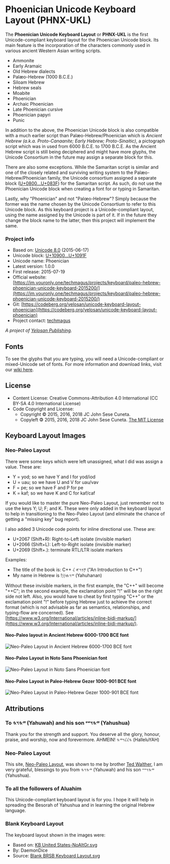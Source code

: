 # Phoenician Unicode Keyboard Layout (PHNX-UKL)

The **Phoenician Unicode Keyboard Layout** or **PHNX-UKL** is the first Unicode-compliant keyboard layout for the Phoenician Unicode block. Its main feature is the incorporation of the characters commonly used in various ancient Western Asian writing scripts.

- Ammonite
- Early Aramaic
- Old Hebrew dialects
- Palæo-Hebrew (1000 B.C.E.)
- Siloam Hebrew
- Hebrew seals
- Moabite
- Phoenician
- Archaic Phoenician
- Late Phoenician cursive
- Phoenician papyri
- Punic

In addition to the above, the Phoenician Unicode block is also compatible with a much earlier script than Palæo-Hebrew/Phoenician which is *Ancient Hebrew (a.k.a. Proto-Canaanite; Early Hebrew; Proto-Sinaitic)*, a pictograph script which was in used from 6000 B.C.E. to 1700 B.C.E. As the Ancient Hebrew script is still being deciphered and might have more glyphs, the Unicode Consortium in the future may assign a separate block for this.

There are also some exceptions. While the Samaritan script is similar and one of the closely related and surviving writing system to the Palæo-Hebrew/Phoenician family, the Unicode consortium assigned a separate block ([U+0800…U+083F](https://www.unicode.org/charts/PDF/U0800.pdf)) for the Samaritan script. As such, do not use the Phoenician Unicode block when creating a font for or typing in Samaritan.

Lastly, why "Phoenician" and not "Palœo-Hebrew"? Simply because the former was the name chosen by the Unicode Consortium to refer to this Unicode block. As this keyboard project is a Unicode-compliant layout, using the name assigned by the Unicode is part of it. If in the future they change the block name to the latter, then this project will implement the same.

### Project info

- Based on: [Unicode 8.0](https://blog.unicode.org/2015/06/announcing-unicode-standard-version-80.html) (2015-06-17)
- Unicode block: [U+10900…U+1091F](https://www.unicode.org/charts/PDF/U10900.pdf)
- Unicode name: Phoenician
- Latest version: 1.0.0
- First release: 2015-07-19
- Official website: [https://im.youronly.one/techmagus/projects/keyboard/paleo-hebrew-phoenician-unicode-keyboard-2015200/](https://im.youronly.one/techmagus/projects/keyboard/paleo-hebrew-phoenician-unicode-keyboard-2015200/)
- Git: [https://codeberg.org/yelosan/unicode-keyboard-layout-phoenician](https://codeberg.org/yelosan/unicode-keyboard-layout-phoenician)
- Project contact: [techmagus](https://im.youronly.one/p/contact-us/)

*A project of [Yelosan Publishing](https://yelosan.youronly.one).*

## Fonts

To see the glyphs that you are typing, you will need a Unicode-compliant or mixed-Unicode set of fonts. For more information and download links, visit our [wiki here](https://codeberg.org/yelosan/unicode-keyboard-layout-phoenician/wiki/Fonts).

## License

- Content License: Creative Commons-Attribution 4.0 International (CC BY-SA 4.0 International License)
- Code Copyright and License:
  - Copyright © 2015, 2016, 2018 JC John Sese Cuneta.
  - Copyleft 🄯 2015, 2016, 2018 JC John Sese Cuneta. [The MIT License](https://codeberg.org/yelosan/unicode-keyboard-layout-phoenician/src/branch/main/LICENSE)

## Keyboard Layout Images

### Neo-Paleo Layout

There were some keys which were left unassigned, what I did was assign a value. These are:

- Y = yod; so we have Y and I for yod/iod
- U = uau; so we have U and V for uau/vav
- F = pe; so we have F and P for pe
- K = kaf; so we have K and C for kaf/caf

If you would like to master the pure Neo-Paleo Layout, just remember not to use the keys Y; U; F; and K. These were only added in the keyboard layout to help in transitioning to the Neo-Paleo Layout (and eliminate the chance of getting a "missing key" bug report).

I also added 3 Unicode code points for inline directional use. These are:

- U+2067 (Shift+R): Right-to-Left isolate (invisible marker)
- U+2066 (Shift+L): Left-to-Right isolate (invisible marker)
- U+2069 (Shift+.): terminate RTL/LTR isolate markers

Examples:

- The title of the book is: ⁧𐤌𐤁𐤅𐤀 𐤋 ⁦C++⁩⁩ ("An Introduction to C++")
- My name in Hebrew is ⁧𐤉𐤅𐤇𐤍𐤍!⁩ (Yahuhanan)

Without these invisible markers, in the first example, the "C++" will become "++C"; in the second example, the exclamation point "!" will be on the right side not left. Also, you would have to cheat by first typing "C++" or the exclamation point "!" before typing Hebrew just to achieve the correct format (which is not advisable as far as semantics, relationships, and typing-flow are concerned). See [https://www.w3.org/International/articles/inline-bidi-markup/](https://www.w3.org/International/articles/inline-bidi-markup/).

#### Neo-Paleo layout in Ancient Hebrew 6000-1700 BCE font

![Neo-Paleo Layout in Ancient Hebrew 6000-1700 BCE font](https://codeberg.org/yelosan/unicode-keyboard-layout-phoenician/raw/branch/main/images/PHNX-Neo_in_Ancient_Hebrew_6000-1700BCE_font.png "Neo-Paleo Layout in Ancient Hebrew 6000-1700 BCE font")

#### Neo-Paleo Layout in Noto Sans Phoenician font

![Neo-Paleo Layout in Noto Sans Phoenician font](https://codeberg.org/yelosan/unicode-keyboard-layout-phoenician/raw/branch/main/images/PHNX-Neo_in_Noto_Sans_Phoenician_font.png "Neo-Paleo Layout in Noto Sans Phoenician font")

#### Neo-Paleo Layout in Paleo-Hebrew Gezer 1000-901 BCE font

![Neo-Paleo Layout in Paleo-Hebrew Gezer 1000-901 BCE font](https://codeberg.org/yelosan/unicode-keyboard-layout-phoenician/raw/branch/main/images/PHNX-Neo_in_Paleo-Hebrew_Gezer_1000-901BCE_font.png "Neo-Paleo Layout in Paleo-Hebrew Gezer 1000-901 BCE font")

## Attributions

### To 𐤉𐤄𐤅𐤄 (Yahuwah) and his son 𐤉𐤄𐤅𐤔𐤏 (Yahushua)

Thank you for the strength and support. You deserve all the glory, honour, praise, and worship, now and forevermore. AHMEIN! 𐤄𐤋𐤋𐤅𐤉𐤄 (HalleluYAH)

### Neo-Paleo Layout

This site, [Neo-Paleo Layout](https://loveandtruth.net/neopaleo.html), was shown to me by brother [Ted Walther](https://www.facebook.com/tederific), I am very grateful, blessings to you from 𐤉𐤄𐤅𐤄 (Yahuwah) and his son 𐤉𐤄𐤅𐤔𐤏 (Yahushua).

### To all the followers of Aluahim

This Unicode-compliant keyboard layout is for you. I hope it will help in spreading the Besorah of Yahushua and in learning the original Hebrew language.

### Blank Keyboard Layout

The keyboard layout shown in the images were:

- Based on: [KB United States-NoAltGr.svg](https://commons.wikimedia.org/wiki/File:KB_United_States-NoAltGr.svg)
- By: DaemonDice
- Source: [Blank BRSB Keyboard Layout.svg](https://commons.wikimedia.org/wiki/File%3ABlank_BRSB_Keyboard_Layout.svg)
